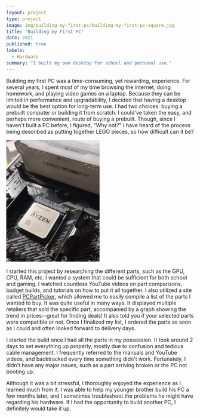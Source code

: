 ```yaml
---
layout: project
type: project
image: img/building-my-first-pc/building-my-first-pc-square.jpg
title: "Building my First PC"
date: 2021
published: true
labels:
  - Hardware
summary: "I built my own desktop for school and personal use."
---
```


Building my first PC was a time-consuming, yet rewarding, experience. For several years, I spent most of my time browsing the internet, doing homework, and playing video games on a laptop. Because they can be limited in performance and upgradability, I decided that having a desktop would be the best option for long-term use. I had two choices: buying a prebuilt computer or building it from scratch. I could've taken the easy, and perhaps more convenient, route of buying a prebuilt. Though, since I haven't built a PC before, I figured, "Why not?" I have heard of the process being described as putting together LEGO pieces, so how difficult can it be?

<img width="250px" 
     class="rounded float-start pe-4" 
     src="../img/building-my-first-pc/building-my-first-pc.jpg" >

I started this project by researching the different parts, such as the GPU, CPU, RAM, etc. I wanted a system that could be sufficient for both school and gaming. I watched countless YouTube videos on part comparisons, budget builds, and tutorials on how to put it all together. I also utilized a site called [PCPartPicker](https://pcpartpicker.com/), which allowed me to easily compile a list of the parts I wanted to buy. It was quite useful in many ways. It displayed multiple retailers that sold the specific part, accompanied by a graph showing the trend in prices--great for finding deals! It also told you if your selected parts were compatible or not. Once I finalized my list, I ordered the parts as soon as I could and often looked forward to delivery days.

I started the build once I had all the parts in my possession. It took around 2 days to set everything up properly, mostly due to confusion and tedious cable management. I frequently referred to the manuals and YouTube videos, and backtracked every time something didn't work. Fortunately, I didn't have any major issues, such as a part arriving broken or the PC not booting up.

Although it was a bit stressful, I thoroughly enjoyed the experience as I learned much from it. I was able to help my younger brother build his PC a few months later, and I sometimes troubleshoot the problems he might have regarding his hardware. If I had the opportunity to build another PC, I definitely would take it up.

